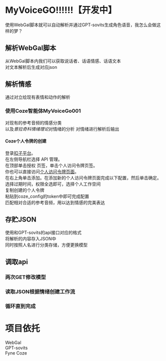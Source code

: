 # MyVoiceGO!!!!!!【开发中】
使用WebGal脚本就可以自动解析并通过GPT-sovits生成角色语音，我怎么会做这样的梦？

## 解析WebGal脚本
从WebGal脚本内我们可以获取说话者、话语情感、话语文本  
对文本解析后生成对应json

## 解析情感
通过对立绘现有表情和动作的解析
### 使用Coze智能体MyVoiceGo001
对现有的参考音频的情感分类  
以及*普拉奇科情绪理论*对情绪的分析 
对情绪进行解析后输出  
#### Coze个人令牌的创建  
登录[扣子平台](https://www.coze.cn/)。  
在左侧导航栏选择 API 管理。  
在顶部单击授权 页签，单击个人访问令牌页签。  
你也可以直接访问[个人访问令牌页面](https://www.coze.cn/open/oauth/pats)。  
在右上角单击添加。在添加新的个人访问令牌页面完成以下配置，然后单击确定。  
选择过期时间，权限全选即可，选择个人工作空间  
复制创建的个人令牌  
粘贴到coze_config的token中即可完成配置  
匹配相对合适的参考音频，用以达到情感的完美表达

## 存贮JSON
使用和GPT-sovits的api接口对应的格式  
将解析的内容存入JSON中  
同时按照人名进行分类存储，方便更换模型

## 调取api
### 两次GET修改模型
### 读取JSON根据情绪创建工作流
### 循环直到完成

# 项目依托
WebGal  
GPT-sovits  
Fyne
Coze